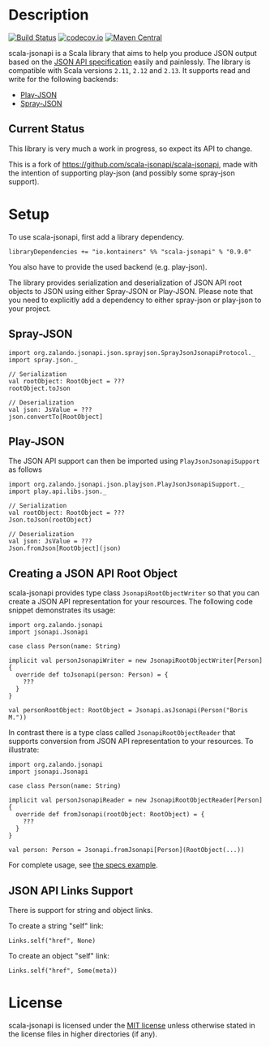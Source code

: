 # Description

[![Build Status](https://travis-ci.org/kontainers/scala-jsonapi.svg)](https://travis-ci.org/kontainers/scala-jsonapi)
[![codecov.io](https://codecov.io/github/kontainers/scala-jsonapi/coverage.svg?branch=master)](https://codecov.io/github/kontainers/scala-jsonapi?branch=master)
[![Maven Central](https://maven-badges.herokuapp.com/maven-central/io.kontainers/scala-jsonapi_2.12/badge.svg)](https://maven-badges.herokuapp.com/maven-central/io.kontainers/scala-jsonapi_2.12)

scala-jsonapi is a Scala library that aims to help you produce JSON output based on the [JSON API specification](https://jsonapi.org/) easily and painlessly. The library is compatible with Scala versions `2.11`, `2.12` and `2.13`. It supports read and write for the following backends:

 * [Play-JSON](https://www.playframework.com/documentation/2.6.x/ScalaJson)
 * [Spray-JSON](https://github.com/spray/spray-json)


## Current Status

This library is very much a work in progress, so expect its API to change.

This is a fork of https://github.com/scala-jsonapi/scala-jsonapi, made with the intention of supporting play-json (and possibly some spray-json support).

# Setup

To use scala-jsonapi, first add a library dependency.

    libraryDependencies += "io.kontainers" %% "scala-jsonapi" % "0.9.0"

You also have to provide the used backend (e.g. play-json).

The library provides serialization and deserialization of JSON API root objects to JSON using either Spray-JSON or Play-JSON. Please note that you need to explicitly add a dependency to either spray-json or play-json to your project.

## Spray-JSON

    import org.zalando.jsonapi.json.sprayjson.SprayJsonJsonapiProtocol._
    import spray.json._

    // Serialization
    val rootObject: RootObject = ???
    rootObject.toJson

    // Deserialization
    val json: JsValue = ???
    json.convertTo[RootObject]

## Play-JSON

The JSON API support can then be imported using `PlayJsonJsonapiSupport` as follows

    import org.zalando.jsonapi.json.playjson.PlayJsonJsonapiSupport._
    import play.api.libs.json._

    // Serialization
    val rootObject: RootObject = ???
    Json.toJson(rootObject)

    // Deserialization
    val json: JsValue = ???
    Json.fromJson[RootObject](json)

## Creating a JSON API Root Object

scala-jsonapi provides type class `JsonapiRootObjectWriter` so that you can create a JSON API representation for your resources. The following code snippet demonstrates its usage:

    import org.zalando.jsonapi
    import jsonapi.Jsonapi

    case class Person(name: String)

    implicit val personJsonapiWriter = new JsonapiRootObjectWriter[Person] {
      override def toJsonapi(person: Person) = {
        ???
      }
    }

    val personRootObject: RootObject = Jsonapi.asJsonapi(Person("Boris M."))

In contrast there is a type class called `JsonapiRootObjectReader` that supports conversion from JSON API representation to your resources. To illustrate:

    import org.zalando.jsonapi
    import jsonapi.Jsonapi

    case class Person(name: String)

    implicit val personJsonapiReader = new JsonapiRootObjectReader[Person] {
      override def fromJsonapi(rootObject: RootObject) = {
        ???
      }
    }

    val person: Person = Jsonapi.fromJsonapi[Person](RootObject(...))

For complete usage, see [the specs example](src/test/scala/org/zalando/jsonapi/json/ExampleSpec.scala).

## JSON API Links Support

There is support for string and object links.

To create a string "self" link:

    Links.self("href", None)

To create an object "self" link:

    Links.self("href", Some(meta))

# License

scala-jsonapi is licensed under the [MIT license](LICENSE) unless otherwise stated in the license files in higher directories (if any).

